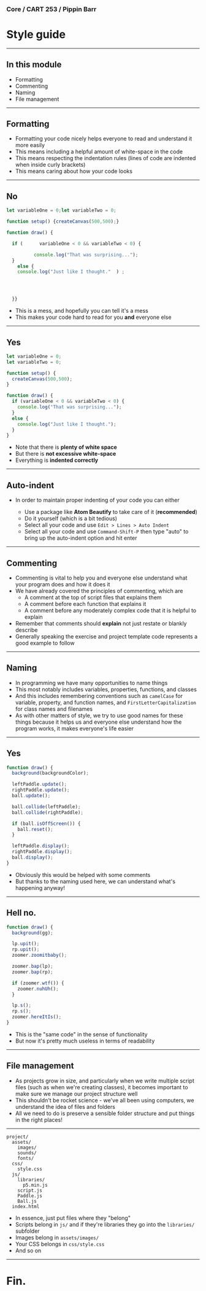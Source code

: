 ### Core / CART 253 / Pippin Barr

# Style guide

---

## In this module

- Formatting
- Commenting
- Naming
- File management

---

## Formatting

- Formatting your code nicely helps everyone to read and understand it more easily
- This means including a helpful amount of white-space in the code
- This means respecting the indentation rules (lines of code are indented when inside curly brackets)
- This means caring about how your code looks

---

## No

```javascript
let variableOne = 0;let variableTwo = 0;

function setup() {createCanvas(500,500);}

function draw() {

  if (      variableOne < 0 && variableTwo < 0) {

          console.log("That was surprising...");
  }
    else {
    console.log("Just like I thought."  ) ;




  }}
```

- This is a mess, and hopefully you can tell it's a mess
- This makes your code hard to read for you __and__ everyone else

---

## Yes

```javascript
let variableOne = 0;
let variableTwo = 0;

function setup() {
  createCanvas(500,500);
}

function draw() {
  if (variableOne < 0 && variableTwo < 0) {
    console.log("That was surprising...");
  }
  else {
    console.log("Just like I thought.");
  }
}
```

- Note that there is __plenty of white space__
- But there is __not excessive white-space__
- Everything is __indented correctly__

---

## Auto-indent

- In order to maintain proper indenting of your code you can either

  - Use a package like __Atom Beautify__ to take care of it (__recommended__)
  - Do it yourself (which is a bit tedious)
  - Select all your code and use `Edit > Lines > Auto Indent`
  - Select all your code and use `Command-Shift-P` then type "auto" to bring up the auto-indent option and hit enter

---

## Commenting

- Commenting is vital to help you and everyone else understand what your program does and how it does it
- We have already covered the principles of commenting, which are
  - A comment at the top of script files that explains them
  - A comment before each function that explains it
  - A comment before any moderately complex code that it is helpful to explain
- Remember that comments should __explain__ not just restate or blankly describe
- Generally speaking the exercise and project template code represents a good example to follow

---

## Naming

- In programming we have many opportunities to name things
- This most notably includes variables, properties, functions, and classes
- And this includes remembering conventions such as `camelCase` for variable, property, and function names, and `FirstLetterCapitalization` for class names and filenames
- As with other matters of style, we try to use good names for these things because it helps us and everyone else understand how the program works, it makes everyone's life easier

---

## Yes

```javascript
function draw() {
  background(backgroundColor);

  leftPaddle.update();
  rightPaddle.update();
  ball.update();

  ball.collide(leftPaddle);
  ball.collide(rightPaddle);

  if (ball.isOffScreen()) {
    ball.reset();
  }

  leftPaddle.display();
  rightPaddle.display();
  ball.display();
}
```

- Obviously this would be helped with some comments
- But thanks to the naming used here, we can understand what's happening anyway!

---

## Hell no.

```javascript
function draw() {
  background(gg);

  lp.upit();
  rp.upit();
  zoomer.zoomitbaby();

  zoomer.bap(lp);
  zoomer.bap(rp);

  if (zoomer.wtf()) {
    zoomer.nuhUh();
  }

  lp.s();
  rp.s();
  zoomer.hereItIs();
}
```

- This is the "same code" in the sense of functionality
- But now it's pretty much useless in terms of readability

---

## File management

- As projects grow in size, and particularly when we write multiple script files (such as when we're creating classes), it becomes important to make sure we manage our project structure well
- This shouldn't be rocket science - we've all been using computers, we understand the idea of files and folders
- All we need to do is preserve a sensible folder structure and put things in the right places!

---

```
project/
  assets/
    images/
    sounds/
    fonts/
  css/
    style.css
  js/
    libraries/
      p5.min.js
    script.js
    Paddle.js
    Ball.js
  index.html
```

- In essence, just put files where they "belong"
- Scripts belong in `js/` and if they're libraries they go into the `libraries/` subfolder
- Images belong in `assets/images/`
- Your CSS belongs in `css/style.css`
- And so on

---

# Fin.
